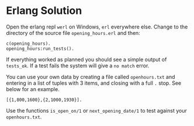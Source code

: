 # Erlang Solution

Open the erlang repl `werl` on Windows, `erl` everywhere else. Change to the directory of the source file `opening_hours.erl` and then:

    c(opening_hours).
    opening_hours:run_tests().

If everything worked as planned you should see a simple output of `tests_ok`. If a test fails the system will give a `no match` error.

You can use your own data by creating a file called `openhours.txt` and entering in a list of tuples with 3 items, and closing with a full `.` stop. See below for an example.

    [{1,800,1600},{2,1000,1930}].

Use the functions `is_open_on/1` or `next_opening_date/1` to test against your `openhours.txt`.    
